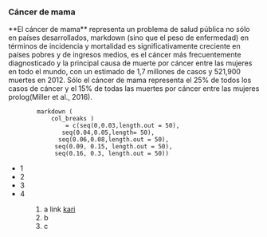 ### Cáncer de mama
<p>
**El cáncer   de   mama**
representa   un   problema   de   salud pública   no   sólo   en   países
desarrollados, markdown (sino que el peso de enfermedad) en términos de incidencia y mortalidad es
significativamente   creciente   en   países   pobres   y   de   ingresos   medios,   es   el   cáncer   más
frecuentemente diagnosticado y la principal causa de muerte por cáncer entre las mujeres
en todo el mundo, con un estimado de 1,7 millones de casos y 521,900 muertes en 2012.
Sólo el cáncer de mama representa el 25% de todos los casos de cáncer y el 15% de todas
las muertes por cáncer entre las mujeres prolog(Miller et al., 2016).

			markdown (
				col_breaks )
					= c(seq(0,0.03,length.out = 50), 
				   seq(0.04,0.05,length= 50), 
				  seq(0.06,0.08,length.out = 50),
				 seq(0.09, 0.15, length.out = 50), 
				 seq(0.16, 0.3, length.out = 50))
						

<ul>
<li>1 </li>
<li>2 </li>
<li>3 </li>
<li>4 </li>
<ul>

1. a link [kari](https://github.com/kgenome)
2. b
3. c


